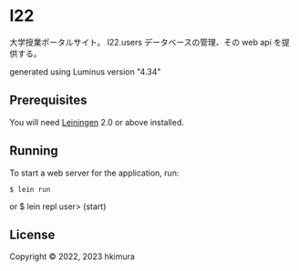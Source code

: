 # l22

大学授業ポータルサイト。
l22.users データベースの管理、その web api を提供する。

generated using Luminus version "4.34"

## Prerequisites

You will need [Leiningen][1] 2.0 or above installed.

[1]: https://github.com/technomancy/leiningen

## Running

To start a web server for the application, run:

    $ lein run

or
    $ lein repl
    user> (start)

## License

Copyright © 2022, 2023 hkimura
